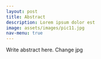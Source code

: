 ```yaml
---
layout: post
title: Abstract
description: Lorem ipsum dolor est
image: assets/images/pic11.jpg
nav-menu: true
---
```


Write abstract here. Change jpg